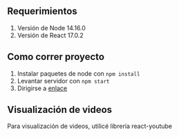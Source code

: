 ## Requerimientos

1) Versión de Node 14.16.0
2) Versión de React 17.0.2

## Como correr proyecto

1) Instalar paquetes de node con `npm install`
2) Levantar servidor con `npm start`
2) Dirigirse a [enlace](http://localhost:3000/)

## Visualización de videos

Para visualización de videos, utilicé librería react-youtube
